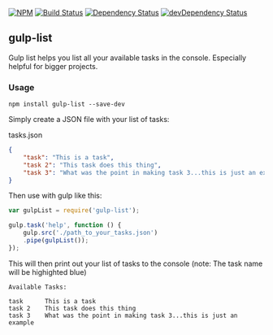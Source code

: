 [![NPM](https://img.shields.io/npm/v/gulp-list.svg)](https://www.npmjs.com/package/gulp-list)
[![Build Status](https://travis-ci.org/Daveloper87/gulp-list.svg)](https://travis-ci.org/Daveloper87/gulp-list) [![Dependency Status](https://img.shields.io/david/Daveloper87/gulp-list.svg)](https://david-dm.org/daveloper87/gulp-list) [![devDependency Status](https://img.shields.io/david/dev/Daveloper87/gulp-list.svg)](https://david-dm.org/daveloper87/gulp-list#info=devDependencies) 

## gulp-list

Gulp list helps you list all your available tasks in the console. Especially helpful for bigger projects.

### Usage 

    npm install gulp-list --save-dev

Simply create a JSON file with your list of tasks:

tasks.json

```json
{
    "task": "This is a task",
    "task 2": "This task does this thing",
    "task 3": "What was the point in making task 3...this is just an example"
}
```
Then use with gulp like this:
```javascript
var gulpList = require('gulp-list');

gulp.task('help', function () {
    gulp.src('./path_to_your_tasks.json')
    .pipe(gulpList());
});
```

This will then print out your list of tasks to the console (note: The task name will be highighted blue)
```shell
Available Tasks:

task      This is a task
task 2    This task does this thing
task 3    What was the point in making task 3...this is just an example
```
